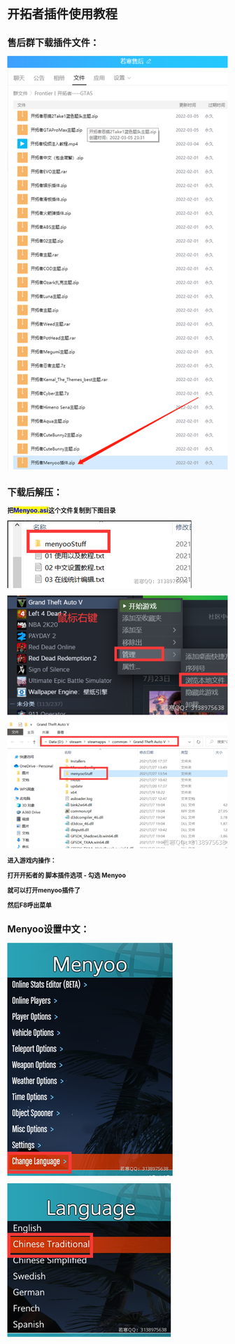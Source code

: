 # 开拓者插件使用教程

## **售后群下载插件文件：**

![](<../../.gitbook/assets/image (16) (1) (1) (1) (1) (1).png>)

## **下载后解压：**

**把**<mark style="color:blue;">**Menyoo.asi**</mark>**这个文件复制到下图目录**

![](<../../.gitbook/assets/image (15) (1) (1) (1) (1) (1) (1).png>)

![](<../../.gitbook/assets/image (18) (1) (1) (1) (1) (1) (1) (1).png>)

![](<../../.gitbook/assets/image (14) (1) (1) (1).png>)

**进入游戏内操作：**

**打开开拓者的 脚本插件选项 - 勾选 Menyoo**

**就可以打开menyoo插件了**

**然后F8呼出菜单**

## **Menyoo设置中文：**

![](<../../.gitbook/assets/image (29) (1) (1) (1) (1) (1) (1).png>)

![](<../../.gitbook/assets/image (17) (1) (1) (1) (1) (1).png>)
